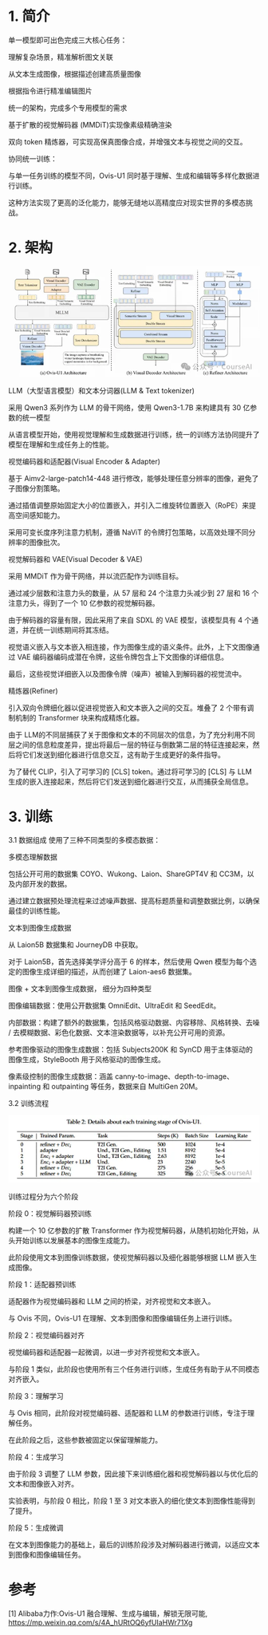 # 1. 简介

单一模型即可出色完成三大核心任务：

理解复杂场景，精准解析图文关联

从文本生成图像，根据描述创建高质量图像

根据指令进行精准编辑图片

统一的架构，完成多个专用模型的需求

基于扩散的视觉解码器 (MMDiT)实现像素级精确渲染

双向 token 精炼器，可实现高保真图像合成，并增强文本与视觉之间的交互。

协同统一训练：

与单一任务训练的模型不同，Ovis-U1 同时基于理解、生成和编辑等多样化数据进行训练。

这种方法实现了更高的泛化能力，能够无缝地以高精度应对现实世界的多模态挑战。

# 2. 架构

![](.01_Alibaba_Ovis-U1_images/架构.png)

LLM（大型语言模型）和文本分词器(LLM & Text tokenizer)

采用 Qwen3 系列作为 LLM 的骨干网络，使用 Qwen3-1.7B 来构建具有 30 亿参数的统一模型

从语言模型开始，使用视觉理解和生成数据进行训练，统一的训练方法协同提升了模型在理解和生成任务上的性能。

视觉编码器和适配器(Visual Encoder & Adapter)

基于 Aimv2-large-patch14-448 进行修改，能够处理任意分辨率的图像，避免了子图像分割策略。

通过插值调整原始固定大小的位置嵌入，并引入二维旋转位置嵌入（RoPE）来提高空间感知能力。

采用可变长度序列注意力机制，遵循 NaViT 的令牌打包策略，以高效处理不同分辨率的图像批次。

视觉解码器和 VAE(Visual Decoder & VAE)

采用 MMDiT 作为骨干网络，并以流匹配作为训练目标。

通过减少层数和注意力头的数量，从 57 层和 24 个注意力头减少到 27 层和 16 个注意力头，得到了一个 10 亿参数的视觉解码器。

由于解码器的容量有限，因此采用了来自 SDXL 的 VAE 模型，该模型具有 4 个通道，并在统一训练期间将其冻结。

视觉语义嵌入与文本嵌入相连接，作为图像生成的语义条件。此外，上下文图像通过 VAE 编码器编码成潜在令牌，这些令牌包含上下文图像的详细信息。

最后，这些视觉详细嵌入以及图像令牌（噪声）被输入到解码器的视觉流中。

精炼器(Refiner)

引入双向令牌细化器以促进视觉嵌入和文本嵌入之间的交互。堆叠了 2 个带有调制机制的 Transformer 块来构成精炼化器。

由于 LLM的不同层捕获了关于图像和文本的不同层次的信息，为了充分利用不同层之间的信息粒度差异，提出将最后一层的特征与倒数第二层的特征连接起来，然后将它们发送到细化器进行信息交互，这有助于生成更好的条件指导。

为了替代 CLIP，引入了可学习的 [CLS] token。通过将可学习的 [CLS] 与 LLM 生成的嵌入连接起来，然后将它们发送到细化器进行交互，从而捕获全局信息。

# 3. 训练

3.1 数据组成
使用了三种不同类型的多模态数据：

多模态理解数据

包括公开可用的数据集 COYO、Wukong、Laion、ShareGPT4V 和 CC3M，以及内部开发的数据。

通过建立数据预处理流程来过滤噪声数据、提高标题质量和调整数据比例，以确保最佳的训练性能。

文本到图像生成数据

从 Laion5B 数据集和 JourneyDB 中获取。

对于 Laion5B，首先选择美学评分高于 6 的样本，然后使用 Qwen 模型为每个选定的图像生成详细的描述，从而创建了 Laion-aes6 数据集。

图像 + 文本到图像生成数据， 细分为四种类型

图像编辑数据：使用公开数据集 OmniEdit、UltraEdit 和 SeedEdit。

内部数据：构建了额外的数据集，包括风格驱动数据、内容移除、风格转换、去噪 / 去模糊数据、彩色化数据、文本渲染数据等，以补充公开可用的资源。

参考图像驱动的图像生成数据：包括 Subjects200K 和 SynCD 用于主体驱动的图像生成，StyleBooth 用于风格驱动的图像生成。

像素级控制的图像生成数据：涵盖 canny-to-image、depth-to-image、inpainting 和 outpainting 等任务，数据来自 MultiGen 20M。

3.2 训练流程

![](.01_Alibaba_Ovis-U1_images/训练流程.png)

训练过程分为六个阶段

阶段 0：视觉解码器预训练

构建一个 10 亿参数的扩散 Transformer 作为视觉解码器，从随机初始化开始，从头开始训练以发展基本的图像生成能力。

此阶段使用文本到图像训练数据，使视觉解码器以及细化器能够根据 LLM 嵌入生成图像。

阶段 1：适配器预训练

适配器作为视觉编码器和 LLM 之间的桥梁，对齐视觉和文本嵌入。

与 Ovis 不同，Ovis-U1 在理解、文本到图像和图像编辑任务上进行训练。

阶段 2：视觉编码器对齐

视觉编码器和适配器一起微调，以进一步对齐视觉和文本嵌入。

与阶段 1 类似，此阶段也使用所有三个任务进行训练，生成任务有助于从不同模态对齐嵌入。

阶段 3：理解学习

与 Ovis 相同，此阶段对视觉编码器、适配器和 LLM 的参数进行训练，专注于理解任务。

在此阶段之后，这些参数被固定以保留理解能力。

阶段 4：生成学习

由于阶段 3 调整了 LLM 参数，因此接下来训练细化器和视觉解码器以与优化后的文本和图像嵌入对齐。

实验表明，与阶段 0 相比，阶段 1 至 3 对文本嵌入的细化使文本到图像性能得到了提升。

阶段 5：生成微调

在文本到图像能力的基础上，最后的训练阶段涉及对解码器进行微调，以适应文本到图像和图像编辑任务。

# 参考

[1] Alibaba力作:Ovis-U1 融合理解、生成与编辑，解锁无限可能, https://mp.weixin.qq.com/s/4A_hURtOQ6yfUIaHWr71Xg